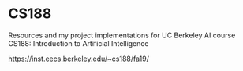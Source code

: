 # CS188
Resources and my project implementations for UC Berkeley AI course CS188: Introduction to Artificial Intelligence

https://inst.eecs.berkeley.edu/~cs188/fa19/
